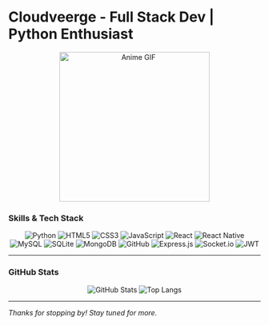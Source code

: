 # Cloudveerge - Full Stack Dev | Python Enthusiast

<div align="center">
  <img src="https://i.gifer.com/fetch/w300-preview/6a/6aafe99617311e701baf720627980a98.gif" alt="Anime GIF" width="300"/>
</div>

### Skills & Tech Stack

<div align="center">
  <img src="https://img.shields.io/badge/-Python-3776AB?logo=python&logoColor=white&style=for-the-badge" alt="Python" />
  <img src="https://img.shields.io/badge/-HTML5-E34F26?logo=html5&logoColor=white&style=for-the-badge" alt="HTML5" />
  <img src="https://img.shields.io/badge/-CSS3-1572B6?logo=css3&logoColor=white&style=for-the-badge" alt="CSS3" />
  <img src="https://img.shields.io/badge/-JavaScript-F7DF1E?logo=javascript&logoColor=black&style=for-the-badge" alt="JavaScript" />
  <img src="https://img.shields.io/badge/-React-61DAFB?logo=react&logoColor=black&style=for-the-badge" alt="React" />
  <img src="https://img.shields.io/badge/-React_Native-61DAFB?logo=react&logoColor=black&style=for-the-badge" alt="React Native" />
  <img src="https://img.shields.io/badge/-MySQL-4479A1?logo=mysql&logoColor=white&style=for-the-badge" alt="MySQL" />
  <img src="https://img.shields.io/badge/-SQLite-003B57?logo=sqlite&logoColor=white&style=for-the-badge" alt="SQLite" />
  <img src="https://img.shields.io/badge/-MongoDB-47A248?logo=mongodb&logoColor=white&style=for-the-badge" alt="MongoDB" />
  <img src="https://img.shields.io/badge/-GitHub-181717?logo=github&logoColor=white&style=for-the-badge" alt="GitHub" />
  <img src="https://img.shields.io/badge/-Express.js-000000?logo=express&logoColor=white&style=for-the-badge" alt="Express.js" />
  <img src="https://img.shields.io/badge/-Socket.io-010101?logo=socket.io&logoColor=white&style=for-the-badge" alt="Socket.io" />
  <img src="https://img.shields.io/badge/-JWT-000000?logo=jsonwebtokens&logoColor=white&style=for-the-badge" alt="JWT" />
</div>

---

### GitHub Stats

<div align="center">
  <img src="https://github-readme-stats.vercel.app/api?username=Cloudveerge&show_icons=true&theme=dark&include_all_commits=true" alt="GitHub Stats" />
  <img src="https://github-readme-stats.vercel.app/api/top-langs/?username=Cloudveerge&layout=compact&theme=dark" alt="Top Langs" />
</div>


---


*Thanks for stopping by! Stay tuned for more.* 
